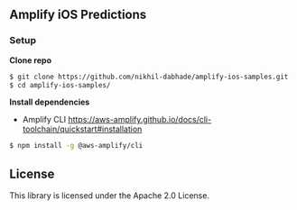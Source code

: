 ## Amplify iOS Predictions

### Setup
**Clone repo**
```bash
$ git clone https://github.com/nikhil-dabhade/amplify-ios-samples.git
$ cd amplify-ios-samples/
```

**Install dependencies**
- Amplify CLI 
https://aws-amplify.github.io/docs/cli-toolchain/quickstart#installation

```bash
$ npm install -g @aws-amplify/cli
```

## License

This library is licensed under the Apache 2.0 License. 

